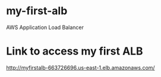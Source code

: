 # my-first-alb
AWS Application Load Balancer

# Link to access my first ALB
http://myfirstalb-663726696.us-east-1.elb.amazonaws.com/

